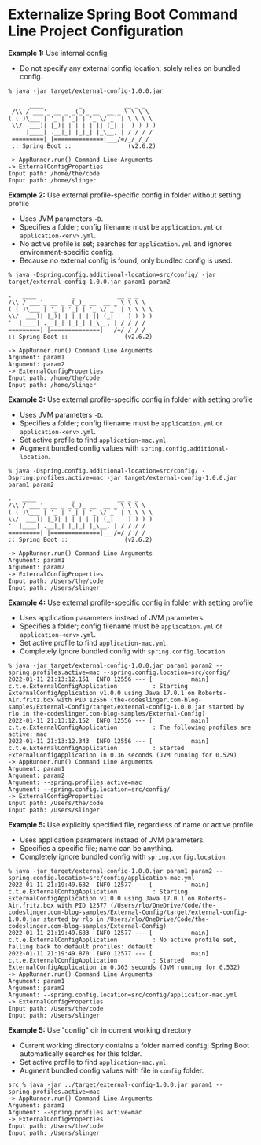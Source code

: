 Externalize Spring Boot Command Line Project Configuration
==========================================================

**Example 1:** Use internal config

* Do not specify any external config location; solely relies on bundled config.

```shell
% java -jar target/external-config-1.0.0.jar                                                                                

  .   ____          _            __ _ _
 /\\ / ___'_ __ _ _(_)_ __  __ _ \ \ \ \
( ( )\___ | '_ | '_| | '_ \/ _` | \ \ \ \
 \\/  ___)| |_)| | | | | || (_| |  ) ) ) )
  '  |____| .__|_| |_|_| |_\__, | / / / /
 =========|_|==============|___/=/_/_/_/
 :: Spring Boot ::                (v2.6.2)

-> AppRunner.run() Command Line Arguments
-> ExternalConfigProperties
Input path: /home/the/code
Input path: /home/slinger
```

**Example 2:** Use external profile-specific config in folder without setting profile

* Uses JVM parameters `-D`.
* Specifies a folder; config filename must be `application.yml` or `application-<env>.yml`.
* No active profile is set; searches for `application.yml` and ignores environment-specific config.
* Because no external config is found, only bundled config is used.

```shell
% java -Dspring.config.additional-location=src/config/ -jar target/external-config-1.0.0.jar param1 param2

.   ____          _            __ _ _
/\\ / ___'_ __ _ _(_)_ __  __ _ \ \ \ \
( ( )\___ | '_ | '_| | '_ \/ _` | \ \ \ \
\\/  ___)| |_)| | | | | || (_| |  ) ) ) )
'  |____| .__|_| |_|_| |_\__, | / / / /
=========|_|==============|___/=/_/_/_/
:: Spring Boot ::                (v2.6.2)

-> AppRunner.run() Command Line Arguments
Argument: param1
Argument: param2
-> ExternalConfigProperties
Input path: /home/the/code
Input path: /home/slinger
```

**Example 3:** Use external profile-specific config in folder with setting profile

* Uses JVM parameters `-D`.
* Specifies a folder; config filename must be `application.yml` or `application-<env>.yml`.
* Set active profile to find `application-mac.yml`.
* Augment bundled config values with `spring.config.additional-location`.

```shell
% java -Dspring.config.additional-location=src/config/ -Dspring.profiles.active=mac -jar target/external-config-1.0.0.jar param1 param2

.   ____          _            __ _ _
/\\ / ___'_ __ _ _(_)_ __  __ _ \ \ \ \
( ( )\___ | '_ | '_| | '_ \/ _` | \ \ \ \
\\/  ___)| |_)| | | | | || (_| |  ) ) ) )
'  |____| .__|_| |_|_| |_\__, | / / / /
=========|_|==============|___/=/_/_/_/
:: Spring Boot ::                (v2.6.2)

-> AppRunner.run() Command Line Arguments
Argument: param1
Argument: param2
-> ExternalConfigProperties
Input path: /Users/the/code
Input path: /Users/slinger
```

**Example 4:** Use external profile-specific config in folder with setting profile

* Uses application parameters instead of JVM parameters.
* Specifies a folder; config filename must be `application.yml` or `application-<env>.yml`.
* Set active profile to find `application-mac.yml`.
* Completely ignore bundled config with `spring.config.location`.

```shell
% java -jar target/external-config-1.0.0.jar param1 param2 --spring.profiles.active=mac --spring.config.location=src/config/
2022-01-11 21:13:12.151  INFO 12556 --- [           main] c.t.e.ExternalConfigApplication          : Starting ExternalConfigApplication v1.0.0 using Java 17.0.1 on Roberts-Air.fritz.box with PID 12556 (the-codeslinger.com-blog-samples/External-Config/target/external-config-1.0.0.jar started by rlo in the-codeslinger.com-blog-samples/External-Config)
2022-01-11 21:13:12.152  INFO 12556 --- [           main] c.t.e.ExternalConfigApplication          : The following profiles are active: mac
2022-01-11 21:13:12.343  INFO 12556 --- [           main] c.t.e.ExternalConfigApplication          : Started ExternalConfigApplication in 0.36 seconds (JVM running for 0.529)
-> AppRunner.run() Command Line Arguments
Argument: param1
Argument: param2
Argument: --spring.profiles.active=mac
Argument: --spring.config.location=src/config/
-> ExternalConfigProperties
Input path: /Users/the/code
Input path: /Users/slinger
```

**Example 5:** Use explicitly specified file, regardless of name or active profile

* Uses application parameters instead of JVM parameters.
* Specifies a specific file; name can be anything.
* Completely ignore bundled config with `spring.config.location`. 

```shell
% java -jar target/external-config-1.0.0.jar param1 param2 --spring.config.location=src/config/application-mac.yml 
2022-01-11 21:19:49.682  INFO 12577 --- [           main] c.t.e.ExternalConfigApplication          : Starting ExternalConfigApplication v1.0.0 using Java 17.0.1 on Roberts-Air.fritz.box with PID 12577 (/Users/rlo/OneDrive/Code/the-codeslinger.com-blog-samples/External-Config/target/external-config-1.0.0.jar started by rlo in /Users/rlo/OneDrive/Code/the-codeslinger.com-blog-samples/External-Config)
2022-01-11 21:19:49.683  INFO 12577 --- [           main] c.t.e.ExternalConfigApplication          : No active profile set, falling back to default profiles: default
2022-01-11 21:19:49.870  INFO 12577 --- [           main] c.t.e.ExternalConfigApplication          : Started ExternalConfigApplication in 0.363 seconds (JVM running for 0.532)
-> AppRunner.run() Command Line Arguments
Argument: param1
Argument: param2
Argument: --spring.config.location=src/config/application-mac.yml
-> ExternalConfigProperties
Input path: /Users/the/code
Input path: /Users/slinger
```

**Example 5:** Use "config" dir in current working directory

* Current working directory contains a folder named `config`; Spring Boot automatically searches for this folder.
* Set active profile to find `application-mac.yml`.
* Augment bundled config values with file in `config` folder.

```shell
src % java -jar ../target/external-config-1.0.0.jar param1 --spring.profiles.active=mac        
-> AppRunner.run() Command Line Arguments
Argument: param1
Argument: --spring.profiles.active=mac
-> ExternalConfigProperties
Input path: /Users/the/code
Input path: /Users/slinger
```